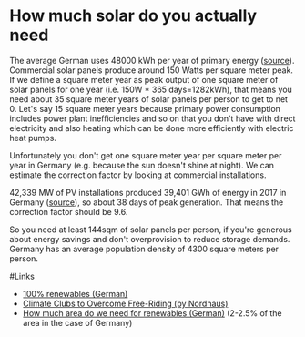 # How much solar do you actually need

The average German uses 48000 kWh per year of primary energy ([source](https://www.wolframalpha.com/input/?i=(total+energy+consumption+germany+%2F+population+of+Germany+)+in+kWh+%2F+person+%2F+year)).
 Commercial solar panels produce around 150 Watts per square meter peak.
 If we define a square meter year as peak output of one square meter of solar panels for one year (i.e. 150W * 365 days=1282kWh), that means you need about 35 square meter years of solar panels per person to get to net 0.
 Let's say 15 square meter years because primary power consumption includes power plant inefficiencies and so on that you don't have with direct electricity and also heating which can be done more efficiently with electric heat pumps.

 Unfortunately you don't get one square meter year per square meter per year in Germany (e.g. because the sun doesn't shine at night). We can estimate the correction factor by looking at commercial installations.

42,339 MW of PV installations produced 39,401 GWh of energy in 2017 in Germany ([source](https://en.wikipedia.org/wiki/Solar_power_in_Germany#Statistics)), so about 38 days of peak generation. That means the correction factor should be 9.6. 

So you need at least 144sqm of solar panels per person, if you're generous about energy savings and don't overprovision to reduce storage demands. Germany has an average population density of 4300 square meters per person.

#Links

* [100% renewables (German)](http://energywatchgroup.org/wp-content/uploads/EWG_LUT_100RE_AllSectors_Global_KeyFindings_GER.pdf)
* [Climate Clubs to Overcome Free-Riding (by Nordhaus)](https://issues.org/climate-clubs-to-overcome-free-riding/)
* [How much area do we need for renewables (German)](https://www.wwf.de/2018/oktober/energiewende-mit-mensch-und-natur/) (2-2.5% of the area in the case of Germany)

